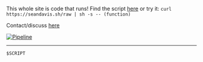 This whole site is code that runs! Find the script [here](/raw) or try it: `curl https://seandavis.sh/raw | sh -s -- (function)`

Contact/discuss [here](#discuss)

[![Pipeline](https://github.com/laughingbiscuit/seandavis.sh/actions/workflows/static.yml/badge.svg?branch=main)](https://github.com/laughingbiscuit/seandavis.sh/actions/workflows/pipeline.yml)

---

```
$SCRIPT
```

